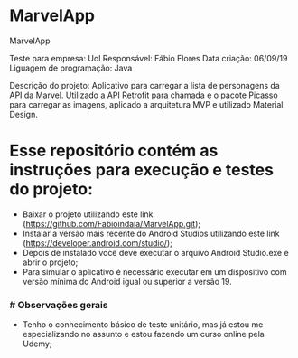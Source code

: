 # MarvelApp
MarvelApp

Teste para empresa: Uol
Responsável: Fábio Flores
Data criação: 06/09/19
Liguagem de programação: Java

Descrição do projeto:
Aplicativo para carregar a lista de personagens da API da Marvel.
Utilizado a API Retrofit para chamada e o pacote Picasso para carregar as imagens, aplicado a arquitetura MVP e utilizado Material Design.


# Esse repositório contém as instruções para execução e testes do projeto:

- Baixar o projeto utilizando este link (https://github.com/Fabioindaia/MarvelApp.git);
- Instalar a versão mais recente do Android Studios utilizando este link (https://developer.android.com/studio/);
- Depois de instalado você deve executar o arquivo Android Studio.exe e abrir o projeto;
- Para simular o aplicativo é necessário executar em um dispositivo com versão mínima do Android igual ou superior a versão 19.

### # Observações gerais

- Tenho o conhecimento básico de teste unitário, mas já estou me especializando no assunto e estou fazendo um curso online pela Udemy;



